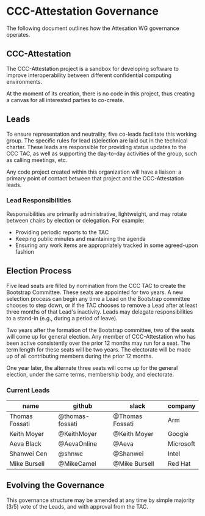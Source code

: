 # CCC-Attestation Governance

The following document outlines how the Attesation WG governance operates.

## CCC-Attestation

The CCC-Attestation project is a sandbox for developing software to improve
interoperability between different confidential computing environments.

At the moment of its creation, there is no code in this project, thus creating
a canvas for all interested parties to co-create.

## Leads

To ensure representation and neutrality, five co-leads facilitate this working
group. The specific rules for lead (s)election are laid out in the technical
charter. These leads are responsible for providing status updates to the CCC
TAC, as well as supporting the day-to-day activities of the group, such as
calling meetings, etc.

Any code project created within this organization will have a liaison: a
primary point of contact between that project and the CCC-Attestation leads.

### Lead Responsibilities

Responsibilities are primarily administrative, lightweight, and may rotate
between chairs by election or delegation. For example:
- Providing periodic reports to the TAC
- Keeping public minutes and maintaining the agenda
- Ensuring any work items are appropriately tracked in some agreed-upon fashion

## Election Process

Five lead seats are filled by nomination from the CCC TAC to create the
Bootstrap Committee. These seats are appointed for two years. A new selection
process can begin any time a Lead on the Bootstrap committee chooses to step
down, or if the TAC chooses to remove a Lead after at least three months of
that Lead's inactivity. Leads may delegate responsibilities to a stand-in
(e.g., during a period of leave).

Two years after the formation of the Bootstrap committee, two of the seats will
come up for general election. Any member of CCC-Attestation who has been active
consistently over the prior 12 months may run for a seat. The term length for
these seats will be two years. The electorate will be made up of all
contributing members during the prior 12 months.

One year later, the alternate three seats will come up for the general
election, under the same terms, membership body, and electorate.

### Current Leads

| name | github | slack | company |
| --- | --- | --- | --- |
| Thomas Fossati | @thomas-fossati | @Thomas Fossati | Arm |
| Keith Moyer | @KeithMoyer | @Keith Moyer | Google |
| Aeva Black | @AevaOnline | @Aeva | Microsoft |
| Shanwei Cen | @shnwc | @Shanwei | Intel |
| Mike Bursell | @MikeCamel | @Mike Bursell | Red Hat |


## Evolving the Governance

This governance structure may be amended at any time by simple majority (3/5)
vote of the Leads, and with approval from the TAC.

